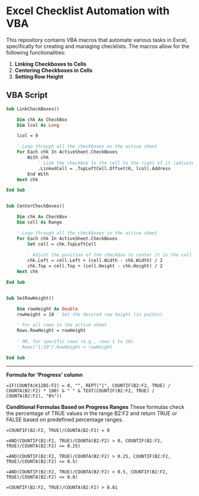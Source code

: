 # Excel Checklist Automation with VBA

This repository contains VBA macros that automate various tasks in Excel, specifically for creating and managing checklists. The macros allow for the following functionalities:

1. **Linking Checkboxes to Cells**
2. **Centering Checkboxes in Cells**
3. **Setting Row Height**

## VBA Script

```vb
Sub LinkCheckBoxes()

    Dim chk As CheckBox
    Dim lcol As Long

    lcol = 0

    ' Loop through all the checkboxes on the active sheet
    For Each chk In ActiveSheet.CheckBoxes
        With chk
            ' Link the checkbox to the cell to the right of it (adjusted by lcol)
            .LinkedCell = .TopLeftCell.Offset(0, lcol).Address
        End With
    Next chk

End Sub


Sub CenterCheckBoxes()

    Dim chk As CheckBox
    Dim cell As Range

    ' Loop through all the checkboxes in the active sheet
    For Each chk In ActiveSheet.CheckBoxes
        Set cell = chk.TopLeftCell
        
        ' Adjust the position of the checkbox to center it in the cell
        chk.Left = cell.Left + (cell.Width - chk.Width) / 2
        chk.Top = cell.Top + (cell.Height - chk.Height) / 2
    Next chk

End Sub


Sub SetRowHeight()

    Dim rowHeight As Double
    rowHeight = 18 ' Set the desired row height (in points)

    ' For all rows in the active sheet
    Rows.RowHeight = rowHeight
    
    ' OR, for specific rows (e.g., rows 1 to 10)
    ' Rows("1:10").RowHeight = rowHeight

End Sub
```
****************************************************************************************************************************************
**Formula for 'Progress' column**
```
=IF(COUNTA(K12B5:F2) = 0, "", REPT("|", COUNTIF(B2:F2, TRUE) / COUNTA(B2:F2) * 100) & " " & TEXT(COUNTIF(B2:F2, TRUE) / COUNTA(B2:F2), "0%"))
```



**Conditional Formulas Based on Progress Ranges**
These formulas check the percentage of TRUE values in the range B2:F2 and return TRUE or FALSE based on predefined percentage ranges.
```
=COUNTIF(B2:F2, TRUE)/COUNTA(B2:F2) = 0
```
```
=AND(COUNTIF(B2:F2, TRUE)/COUNTA(B2:F2) > 0, COUNTIF(B2:F2, TRUE)/COUNTA(B2:F2) <= 0.25)
```
```
=AND(COUNTIF(B2:F2, TRUE)/COUNTA(B2:F2) > 0.25, COUNTIF(B2:F2, TRUE)/COUNTA(B2:F2) <= 0.5)
```
```
=AND(COUNTIF(B2:F2, TRUE)/COUNTA(B2:F2) > 0.5, COUNTIF(B2:F2, TRUE)/COUNTA(B2:F2) <= 0.8)
```
```
=COUNTIF(B2:F2, TRUE)/COUNTA(B2:F2) > 0.81
```
